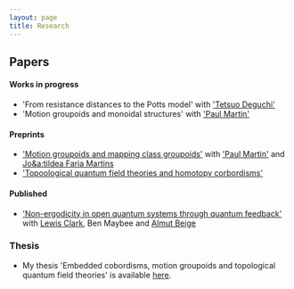 ```yaml
---
layout: page
title: Research
---
```



## Papers 

#### Works in progress
- 'From resistance distances to the Potts model' with ['Tetsuo Deguchi'](http://www.phys.ocha.ac.jp/deguchilab/deguchiE.html)
- 'Motion groupoids and monoidal structures' with ['Paul Martin'](https://www1.maths.leeds.ac.uk/~ppmartin/)

#### Preprints 
- ['Motion groupoids and mapping class groupoids'](https://arxiv.org/abs/2103.10377) with ['Paul Martin'](https://www1.maths.leeds.ac.uk/~ppmartin/)
and [Jo&a;tildea Faria Martins](http://www1.maths.leeds.ac.uk/~pmtjfa/)
- ['Topoological quantum field theories and homotopy corbordisms'](https://arxiv.org/abs/2208.14504)

#### Published
- ['Non-ergodicity in open quantum systems through quantum feedback'](https://epljournal.edpsciences.org/articles/epl/abs/2020/11/epl20169/epl20169.html) with [Lewis Clark]([https://www.staff.ncl.ac.uk/lewisclark/](https://scholar.google.co.uk/citations?user=UOzma1QAAAAJ&hl=en)), Ben Maybee and [Almut Beige](https://theory.leeds.ac.uk/dr-almut-beige/)

### Thesis 
- My thesis 'Embedded cobordisms, motion groupoids and topological quantum field theories' is available [here](https://etheses.whiterose.ac.uk/30137/).
